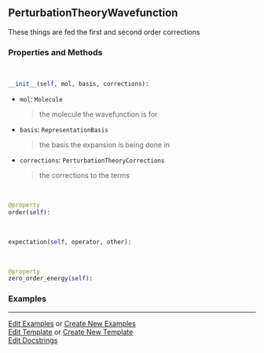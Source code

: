 ## <a id="Psience.VPT2.Wavefunctions.PerturbationTheoryWavefunction">PerturbationTheoryWavefunction</a>
These things are fed the first and second order corrections

### Properties and Methods
<a id="Psience.VPT2.Wavefunctions.PerturbationTheoryWavefunction.__init__" class="docs-object-method">&nbsp;</a>
```python
__init__(self, mol, basis, corrections): 
```

- `mol`: `Molecule`
    >the molecule the wavefunction is for
- `basis`: `RepresentationBasis`
    >the basis the expansion is being done in
- `corrections`: `PerturbationTheoryCorrections`
    >the corrections to the terms

<a id="Psience.VPT2.Wavefunctions.PerturbationTheoryWavefunction.order" class="docs-object-method">&nbsp;</a>
```python
@property
order(self): 
```

<a id="Psience.VPT2.Wavefunctions.PerturbationTheoryWavefunction.expectation" class="docs-object-method">&nbsp;</a>
```python
expectation(self, operator, other): 
```

<a id="Psience.VPT2.Wavefunctions.PerturbationTheoryWavefunction.zero_order_energy" class="docs-object-method">&nbsp;</a>
```python
@property
zero_order_energy(self): 
```

### Examples


___

[Edit Examples](https://github.com/McCoyGroup/Psience/edit/edit/ci/examples/ci/docs/Psience/VPT2/Wavefunctions/PerturbationTheoryWavefunction.md) or 
[Create New Examples](https://github.com/McCoyGroup/Psience/new/edit/?filename=ci/examples/ci/docs/Psience/VPT2/Wavefunctions/PerturbationTheoryWavefunction.md) <br/>
[Edit Template](https://github.com/McCoyGroup/Psience/edit/edit/ci/docs/ci/docs/Psience/VPT2/Wavefunctions/PerturbationTheoryWavefunction.md) or 
[Create New Template](https://github.com/McCoyGroup/Psience/new/edit/?filename=ci/docs/templates/ci/docs/Psience/VPT2/Wavefunctions/PerturbationTheoryWavefunction.md) <br/>
[Edit Docstrings](https://github.com/McCoyGroup/Psience/edit/edit/Psience/VPT2/Wavefunctions.py?message=Update%20Docs)
